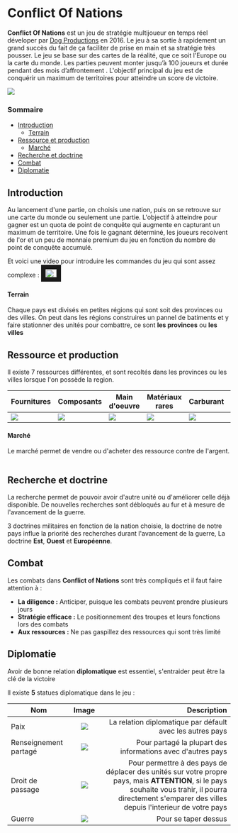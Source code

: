 # Conflict Of Nations
**Conflict Of Nations** est un jeu de stratégie multijoueur en temps réel déveloper par [Dog Productions](https://doradogames.com/) en 2016. Le jeu à sa sortie à rapidement un grand succès du fait de ça faciliter de prise en main et sa stratégie très pousser. Le jeu se base sur des cartes de la réalité, que ce soit l'Europe ou la carte du monde. Les parties peuvent monter jusqu’à 100 joueurs et durée pendant des mois d’affrontement .
L'objectif principal du jeu est de conquérir un maximum de territoires pour atteindre un score de victoire. 

![](https://doradogames.com/app/uploads/2022/05/con-game-icon.jpg)


### Sommaire

- [Introduction](#introduction)
  * [Terrain](#terrain)
- [Ressource et production](#ressource-et-production)
  * [Marché](#marché)
- [Recherche et doctrine](#recherche-et-doctrine)
- [Combat](#combat)
- [Diplomatie](#Diplomatie)



## Introduction

Au lancement d'une partie, on choisis une nation, puis on se retrouve sur une carte du monde ou seulement une partie. L'objectif à atteindre pour gagner est un quota de point de conquête qui augmente en capturant un maximum de territoire. Une fois le gagnant déterminé, les joueurs recoivent de l'or et un peu de monnaie premium du jeu en fonction du nombre de point de conquête accumulé.

Et voici une video pour introduire les commandes du jeu qui sont assez complexe : <a href="https://www.youtube.com/watch?v=4L2-0bpWs5Q&t=1s" target="_blank"><img src="https://upload.wikimedia.org/wikipedia/commons/e/ef/Youtube_logo.png" alt="Tuto commande" width="25" height="18,9" border="10" /></a>

#### Terrain

Chaque pays est divisés en petites régions qui sont soit des provinces ou des villes. On peut dans les régions construires un pannel de batiments et y faire stationner des unités pour combattre, ce sont **les provinces**  ou **les villes** 

## Ressource et production

Il existe 7 ressources différentes,  et sont recoltés dans les provinces ou les villes lorsque l'on possède la region.


Fournitures | Composants | Main d'oeuvre | Matériaux rares | Carburant | Électronique | Argent
--- | --- | --- | --- | --- | --- | ---
<img src="https://wiki.conflictnations.com/images/thumb/3/32/Resource_1_big.png/70px-Resource_1_big.png"> | <img src="https://wiki.conflictnations.com/images/thumb/f/fc/Resource_2_big.png/70px-Resource_2_big.png"> | <img src="https://wiki.conflictnations.com/images/thumb/f/fa/Resource_3_big.png/70px-Resource_3_big.png"> | <img src="https://wiki.conflictnations.com/images/thumb/e/ef/Resource_4_big.png/70px-Resource_4_big.png"> | <img src="https://wiki.conflictnations.com/images/thumb/a/a5/Resource_5_big.png/70px-Resource_5_big.png"> | <img src="https://wiki.conflictnations.com/images/thumb/3/35/Resource_6_big.png/70px-Resource_6_big.png"> | <img src="https://wiki.conflictnations.com/images/thumb/2/2b/Resource_20_big.png/70px-Resource_20_big.png">

#### Marché

Le marché permet de vendre ou d'acheter des ressource contre de l'argent. <img src="https://wiki.conflictnations.com/images/thumb/2/2b/Resource_20_big.png/70px-Resource_20_big.png" width="15" height="15">

## Recherche et doctrine

La recherche permet de pouvoir avoir d'autre unité ou d'améliorer celle déjà disponible.
De nouvelles recherches sont débloqués au fur et à mesure de l'avancement de la guerre.

3 doctrines militaires en fonction de la nation choisie, la doctrine de notre pays influe la priorité des recherches durant l'avancement de la guerre, La doctrine **Est**, **Ouest** et **Européenne**.

## Combat

Les combats dans **Conflict of Nations** sont très compliqués et il faut faire attention à :
* __La diligence :__ Anticiper, puisque les combats peuvent prendre plusieurs jours
* __Stratégie efficace :__ Le positionnement des troupes et leurs fonctions lors des combats
* __Aux ressources :__ Ne pas gaspillez des ressources qui sont très limité

## Diplomatie

Avoir de bonne relation **diplomatique** est essentiel, s'entraider peut être la clé de la victoire

Il existe **5** statues diplomatique dans le jeu :

| Nom        | Image        | Description  |
| ------------- |:-------------:| -----:|
| Paix      | <img src="https://wiki.conflictnations.com/images/7/7e/IconPeace.png"> | La relation diplomatique par défault avec les autres pays |
| Renseignement partagé      | <img src="https://wiki.conflictnations.com/images/d/dd/IconIntelligence.png">   | Pour partagé la plupart des informations avec d'autres pays |
| Droit de passage | <img src="https://wiki.conflictnations.com/images/c/ce/IconRightOfWay.png">   |  Pour permettre à des pays de déplacer des unités sur votre propre pays, mais **ATTENTION**, si le pays souhaite vous trahir, il pourra directement s'emparer des villes depuis l'interieur de votre pays |
| Guerre | <img src="https://wiki.conflictnations.com/images/4/4c/IconWar.png">  |  Pour se taper dessus |

